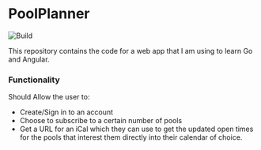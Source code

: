 # PoolPlanner

![Build](https://github.com/milo-sobral/PoolPlanner/blob/main/.github/workflows/go.yml/badge.svg)

This repository contains the code for a web app that I am using to learn Go and Angular.

### Functionality

Should Allow the user to:
* Create/Sign in to an account
* Choose to subscribe to a certain number of pools
* Get a URL for an iCal which they can use to get the updated open times for the pools that interest them directly into their calendar of choice.
